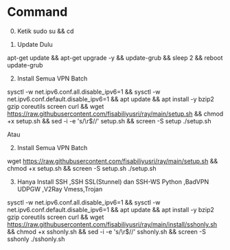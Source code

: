 # Command
0. Ketik
sudo su && cd

1. Update Dulu 

apt-get update && apt-get upgrade -y && update-grub && sleep 2 && reboot
update-grub

2. Install Semua VPN Batch 

sysctl -w net.ipv6.conf.all.disable_ipv6=1 && sysctl -w net.ipv6.conf.default.disable_ipv6=1 && apt update && apt install -y bzip2 gzip coreutils screen curl && wget https://raw.githubusercontent.com/fisabiliyusri/ray/main/setup.sh && chmod +x setup.sh && sed -i -e 's/\r$//' setup.sh && screen -S setup ./setup.sh

Atau

2. Install Semua VPN Batch 

wget https://raw.githubusercontent.com/fisabiliyusri/ray/main/setup.sh && chmod +x setup.sh && screen -S setup.sh ./setup.sh


3. Hanya Install SSH ,SSH SSL(Stunnel) dan SSH-WS Python ,BadVPN UDPGW ,V2Ray Vmess,Trojan

sysctl -w net.ipv6.conf.all.disable_ipv6=1 && sysctl -w net.ipv6.conf.default.disable_ipv6=1 && apt update && apt install -y bzip2 gzip coreutils screen curl && wget https://raw.githubusercontent.com/fisabiliyusri/ray/main/install/sshonly.sh && chmod +x sshonly.sh && sed -i -e 's/\r$//' sshonly.sh && screen -S sshonly ./sshonly.sh


